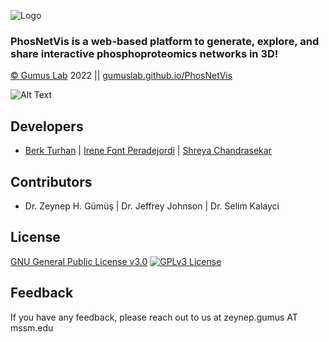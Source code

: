 
![Logo](https://i.hizliresim.com/l6cau2g.png)


### PhosNetVis is a web-based platform to generate, explore, and share interactive phosphoproteomics networks in 3D!

[© Gumus Lab](https://gumuslab.github.io) 2022 || [gumuslab.github.io/PhosNetVis](https://gumuslab.github.io/PhosNetVis) 

![Alt Text](https://i.hizliresim.com/5uvbaww.gif)


## Developers

- [Berk Turhan](https://www.github.com/turhanberk) | [Irene Font Peradejordi](https://github.com/IreneFP) | [Shreya Chandrasekar](https://github.com/sap344) 


## Contributors

 - Dr. Zeynep H. Gümüş | Dr. Jeffrey Johnson | Dr. Selim Kalayci
## License
[GNU General Public License v3.0](https://www.gnu.org/licenses/gpl-3.0.en.html)
[![GPLv3 License](https://img.shields.io/badge/License-GPL%20v3-blue.svg)](https://www.gnu.org/licenses/gpl-3.0.en.html)




## Feedback

If you have any feedback, please reach out to us at zeynep.gumus AT mssm.edu

